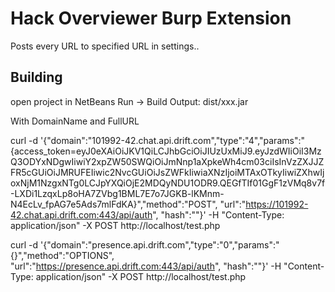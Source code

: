 # Hack Overviewer Burp Extension

Posts every URL to specified URL in settings..

## Building
open project in NetBeans
Run -> Build
Output: dist/xxx.jar

With DomainName and FullURL

curl -d '{"domain":"101992-42.chat.api.drift.com","type":"4","params":"{access_token=eyJ0eXAiOiJKV1QiLCJhbGciOiJIUzUxMiJ9.eyJzdWIiOiI3MzQ3ODYxNDgwIiwiY2xpZW50SWQiOiJmNnp1aXpkeWh4cm03ciIsInVzZXJJZFR5cGUiOiJMRUFEIiwic2NvcGUiOiJsZWFkIiwiaXNzIjoiMTAxOTkyIiwiZXhwIjoxNjM1NzgxNTg0LCJpYXQiOjE2MDQyNDU1ODR9.QEGfTIf01GgF1zVMq8v7f-LXDi1LzqxLp8oHA7ZVbg1BML7E7o7JGKB-lKMnm-N4EcLv_fpAG7e5Ads7mlFdKA}","method":"POST", "url":"https://101992-42.chat.api.drift.com:443/api/auth", "hash":""}' -H "Content-Type: application/json" -X POST http://localhost/test.php

curl -d '{"domain":"presence.api.drift.com","type":"0","params":"{}","method":"OPTIONS", "url":"https://presence.api.drift.com:443/api/auth", "hash":""}' -H "Content-Type: application/json" -X POST http://localhost/test.php
